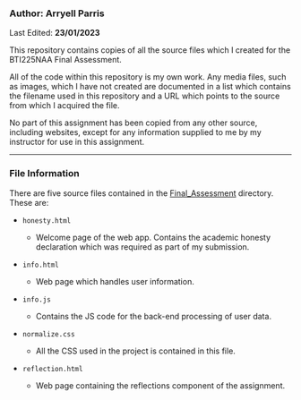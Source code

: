 ### Author: Arryell Parris

Last Edited: **23/01/2023**

This repository contains copies of all the source files which I created for the BTI225NAA Final Assessment.

All of the code within this repository is my own work.
Any media files, such as images, which I have not created are documented in a list which contains the filename used in this repository
and a URL which points to the source from which I acquired the file.

No part of this assignment has been copied from any other source, including websites, except for any information supplied to me by my instructor for use in this assignment.

---

### File Information

There are five source files contained in the [Final_Assessment](https://github.com/a-parris21/BTI225_Final/tree/master/Final_Assessment) directory. These are: 
- `honesty.html`
  - Welcome page of the web app. Contains the academic honesty declaration which was required as part of my submission.
  
- `info.html`
  - Web page which handles user information.
  
- `info.js`
  - Contains the JS code for the back-end processing of user data.
  
- `normalize.css`
  - All the CSS used in the project is contained in this file.
  
- `reflection.html`
  - Web page containing the reflections component of the assignment.
